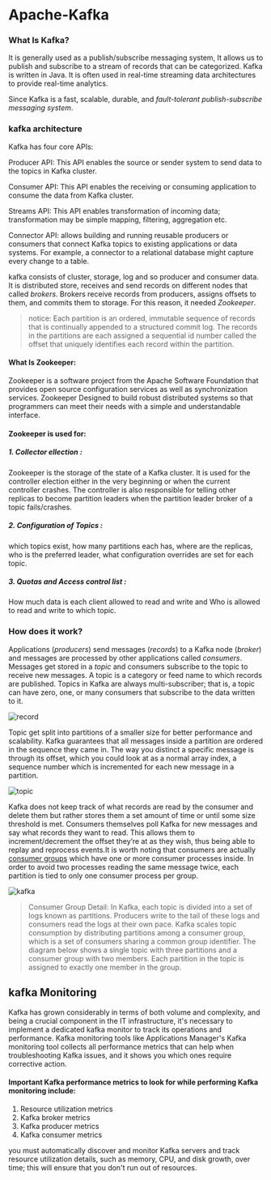 # Apache-Kafka
### What Is Kafka?
It is generally used as a publish/subscribe messaging system, It allows us to publish and subscribe to a stream of records that can be categorized. Kafka is written in Java. It is often used in real-time streaming data architectures to provide real-time analytics.<p> Since Kafka is a fast, scalable, durable, and *fault-tolerant publish-subscribe messaging system*.</p>
### kafka architecture
Kafka has four core APIs:

Producer API: This API enables the source or sender system to send data to the topics in Kafka cluster.

Consumer API: This API enables the receiving or consuming application to consume the data from Kafka cluster.

Streams API: This API enables transformation of incoming data; transformation may be simple mapping, filtering, aggregation etc.

Connector API: allows building and running reusable producers or consumers that connect Kafka topics to existing applications or data systems. For example, a connector to a relational database might capture every change to a table.


kafka consists of cluster, storage, log and so producer and consumer data. It is distributed store, receives and send records on different nodes that called *brokers*.  Brokers receive records from producers, assigns offsets to them, and commits them to storage. For this reason, it needed *Zookeeper*.

> notice:
Each partition is an ordered, immutable sequence of records that is continually appended to a structured commit log. The records in the partitions are each assigned a sequential id number called the offset that uniquely identifies each record within the partition.

#### What Is Zookeeper:
Zookeeper is a software project from the Apache Software Foundation that provides open source configuration services as well as synchronization services. Zookeeper Designed to build robust distributed systems so that programmers can meet their needs with a simple and understandable interface.
#### Zookeeper is used for:
##### 1. Collector ellection :
Zookeeper is the storage of the state of a Kafka cluster. It is used for the controller election either in the very beginning or when the current controller crashes. The controller is also responsible for telling other replicas to become partition leaders when the partition leader broker of a topic fails/crashes.

##### 2. Configuration of Topics :
which topics exist, how many partitions each has, where are the replicas, who is the preferred leader, what configuration overrides are set for each topic.

##### 3. Quotas and Access control list :
How much data is each client allowed to read and write and Who is allowed to read and write to which topic.
### How does it work?
Applications (*producers*) send messages (*records*) to a Kafka node (*broker*) and messages are processed by other applications called *consumers*. Messages get stored in a *topic* and consumers subscribe to the topic to receive new messages.
A topic is a category or feed name to which records are published. Topics in Kafka are always multi-subscriber; that is, a topic can have zero, one, or many consumers that subscribe to the data written to it.

![record](https://user-images.githubusercontent.com/36330171/64907248-1ba33580-d705-11e9-93a1-630cbeed5268.png)

Topic get split into partitions of a smaller size for better performance and scalability.
Kafka guarantees that all messages inside a partition are ordered in the sequence they came in. The way you distinct a specific message is through its offset, which you could look at as a normal array index, a sequence number which is incremented for each new message in a partition.

![topic](https://user-images.githubusercontent.com/36330171/64907375-cbc56e00-d706-11e9-809d-d56168d43536.png)

Kafka does not keep track of what records are read by the consumer and delete them but rather stores them a set amount of time or until some size threshold is met. Consumers themselves poll Kafka for new messages and say what records they want to read. This allows them to increment/decrement the offset they’re at as they wish, thus being able to replay and reprocess events.It is worth noting that consumers are actually [consumer groups](https://blog.cloudera.com/scalability-of-kafka-messaging-using-consumer-groups/) which have one or more consumer processes inside. In order to avoid two processes reading the same message twice, each partition is tied to only one consumer process per group.

![kafka](https://user-images.githubusercontent.com/36330171/64907522-f0224a00-d708-11e9-9a5d-bd5065d883f1.png)
> Consumer Group Detail:
In Kafka, each topic is divided into a set of logs known as partitions. Producers write to the tail of these logs and consumers read the logs at their own pace. Kafka scales topic consumption by distributing partitions among a consumer group, which is a set of consumers sharing a common group identifier. The diagram below shows a single topic with three partitions and a consumer group with two members. Each partition in the topic is assigned to exactly one member in the group.

## kafka Monitoring
 Kafka has grown considerably in terms of both volume and complexity, and being a crucial component in the IT infrastructure, it's necessary to implement a dedicated kafka monitor to track its operations and performance. Kafka monitoring tools like Applications Manager's Kafka monitoring tool collects all performance metrics that can help when troubleshooting Kafka issues, and it shows you which ones require corrective action.
 #### Important Kafka performance metrics to look for while performing Kafka monitoring include:
1. Resource utilization metrics
2. Kafka broker metrics
3. Kafka producer metrics
4. Kafka consumer metrics

you must automatically discover and monitor Kafka servers and track resource utilization details, such as memory, CPU, and disk growth, over time; this will ensure that you don't run out of resources.


